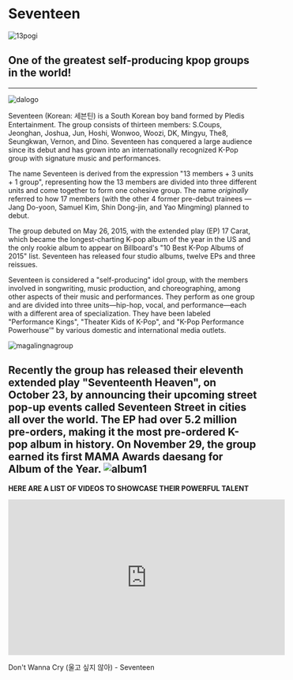 # **Seventeen**
![13pogi](https://images.squarespace-cdn.com/content/v1/62e0a51c3280db7edc1448d5/1685250458871-EL6HS34ZDSAECG8KSZXK/Seventeen.jpg?format=500w)
## One of the greatest self-producing kpop groups in the world!
---
![dalogo](https://preview.redd.it/seventeen-coming-soon-logo-teaser-images-v0-a82ek0x8zxp81.jpg?width=640&crop=smart&auto=webp&s=bd14804eaed1f3b84816cc94537c46fcef9bc377)

Seventeen (Korean: 세븐틴) is a South Korean boy band formed by Pledis Entertainment. The group consists of thirteen members: S.Coups, Jeonghan, Joshua, Jun, Hoshi, Wonwoo, Woozi, DK, Mingyu, The8, Seungkwan, Vernon, and Dino. Seventeen has conquered a large audience since its debut and has grown into an internationally recognized K-Pop group with signature music and performances.

The name Seventeen is derived from the expression "13 members + 3 units + 1 group", representing how the 13 members are divided into three different units and come together to form one cohesive group. The name *originally* referred to how 17 members (with the other 4 former pre-debut trainees — Jang Do-yoon, Samuel Kim, Shin Dong-jin, and Yao Mingming) planned to debut.

The group debuted on May 26, 2015, with the extended play (EP) 17 Carat, which became the longest-charting K-pop album of the year in the US and the only rookie album to appear on Billboard's "10 Best K-Pop Albums of 2015" list. Seventeen has released four studio albums, twelve EPs and three reissues.

Seventeen is considered a "self-producing" idol group, with the members involved in songwriting, music production, and choreographing, among other aspects of their music and performances. They perform as one group and are divided into three units—hip-hop, vocal, and performance—each with a different area of specialization. They have been labeled "Performance Kings", "Theater Kids of K-Pop", and "K-Pop Performance Powerhouse'" by various domestic and international media outlets.

![magalingnagroup](https://i0.wp.com/kstationtv.com/wp-content/uploads/2022/12/SEVENTEEN.jpg?resize=800%2C586&ssl=1)

**Recently**
the group has released their eleventh extended play "Seventeenth Heaven", on October 23, by announcing their upcoming street pop-up events called Seventeen Street in cities all over the world. The EP had over 5.2 million pre-orders, making it the most pre-ordered K-pop album in history. On November 29, the group earned its first MAMA Awards daesang for Album of the Year. 
![album1](https://staticg.sportskeeda.com/editor/2023/10/8a0fe-16980762639133-1920.jpg)
---
**HERE ARE A LIST OF VIDEOS TO SHOWCASE THEIR POWERFUL TALENT**

<iframe width="560" height="315" src="https://www.youtube.com/embed/aJ55DJE4Os4?si=r_B6alXr6ZlwJlLN" title="YouTube video player" frameborder="0" allow="accelerometer; autoplay; clipboard-write; encrypted-media; gyroscope; picture-in-picture; web-share" allowfullscreen></iframe>

Don't Wanna Cry (울고 싶지 않아) - Seventeen
